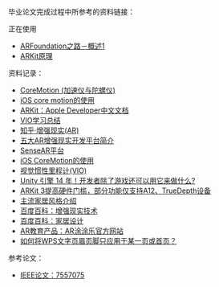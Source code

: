 毕业论文完成过程中所参考的资料链接：  

正在使用    
- [ARFoundation之路－概述1](https://blog.csdn.net/yolon3000/article/details/91445797)  
- [ARKit原理](https://blog.csdn.net/qq373011556/article/details/85237884)    

资料记录：  
- [CoreMotion (加速仪与陀螺仪)](https://www.cnblogs.com/sunyanyan/p/5213854.html)  
- [iOS core motion的使用](https://www.jianshu.com/p/9944c1f17d35)  
- [ARKit：Apple Developer中文文档](https://developer.apple.com/cn/documentation/arkit/)  
- [VIO学习总结](https://blog.csdn.net/qq_40213457/article/details/81298696)  
- [知乎·增强现实(AR)](https://www.zhihu.com/topic/19561596/intro)   
- [五大AR增强现实开发平台简介](https://blog.csdn.net/weixin_33777877/article/details/92502239)  
- [SenseAR平台](https://www.sensetime.com/service/sensear_platform.html)  
- [iOS CoreMotion的使用](https://www.jianshu.com/p/9944c1f17d35)  
- [视觉惯性里程计(VIO)](https://blog.csdn.net/hbar1973/article/details/82464431)     
- [Unity 引擎 14 年！开发者除了游戏还可以用它来做什么?](https://blog.csdn.net/csdnnews/article/details/85711031)   
- [ARKit 3提高硬件门槛，部分功能仅支持A12、TrueDepth设备](https://www.sohu.com/a/318911528_395737)  
- [主流家居风格介绍](https://jingyan.baidu.com/article/0f5fb0994336c06d8234ea7a.html)   
- [百度百科：增强现实技术](https://baike.baidu.com/item/%E5%A2%9E%E5%BC%BA%E7%8E%B0%E5%AE%9E%E6%8A%80%E6%9C%AF/1497132)    
- [百度百科：家居设计](https://baike.baidu.com/item/%E5%AE%B6%E5%B1%85%E8%AE%BE%E8%AE%A1/10899338)    
- [AR教育产品：AR涂涂乐官方网站](https://www.armagicschool.com/products/pdt3/pdt.php)   
- [如何将WPS文字页眉页脚只应用于某一页或首页？](https://jingyan.baidu.com/article/c275f6ba116773e33d756797.html)   


参考论文：
- [IEEE论文：7557075](https://ieeexplore.ieee.org/document/7557075)
